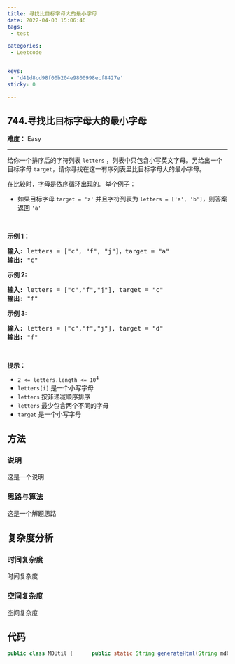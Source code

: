 ```yaml
---
title: 寻找比目标字母大的最小字母
date: 2022-04-03 15:06:46
tags:
 - test

categories:
 - Leetcode


keys: 
 - 'd41d8cd98f00b204e9800998ecf8427e'
sticky: 0

---
```



## 744.寻找比目标字母大的最小字母

**难度：** Easy

---

<p>给你一个排序后的字符列表 <code>letters</code> ，列表中只包含小写英文字母。另给出一个目标字母&nbsp;<code>target</code>，请你寻找在这一有序列表里比目标字母大的最小字母。</p>

<p>在比较时，字母是依序循环出现的。举个例子：</p>

<ul>
	<li>如果目标字母 <code>target = 'z'</code> 并且字符列表为&nbsp;<code>letters = ['a', 'b']</code>，则答案返回&nbsp;<code>'a'</code></li>
</ul>

<p>&nbsp;</p>

<p><strong>示例 1：</strong></p>

<pre>
<strong>输入: </strong>letters = ["c", "f", "j"]，target = "a"
<strong>输出:</strong> "c"
</pre>

<p><strong>示例 2:</strong></p>

<pre>
<strong>输入:</strong> letters = ["c","f","j"], target = "c"
<strong>输出:</strong> "f"
</pre>

<p><strong>示例 3:</strong></p>

<pre>
<strong>输入:</strong> letters = ["c","f","j"], target = "d"
<strong>输出:</strong> "f"
</pre>

<p>&nbsp;</p>

<p><strong>提示：</strong></p>

<ul>
	<li><code>2 &lt;= letters.length &lt;= 10<sup>4</sup></code></li>
	<li><code>letters[i]</code>&nbsp;是一个小写字母</li>
	<li><code>letters</code> 按非递减顺序排序</li>
	<li><code>letters</code> 最少包含两个不同的字母</li>
	<li><code>target</code> 是一个小写字母</li>
</ul>


<h2>方法</h2>
<h3>说明</h3>
<p>这是一个说明</p>
<h3>思路与算法</h3>
<p>这是一个解题思路</p>
<h2>复杂度分析</h2>
<h3>时间复杂度</h3>
<p>时间复杂度</p>
<h3>空间复杂度</h3>
<p>空间复杂度</p>


## 代码 
 ```java 
public class MDUtil {      public static String generateHtml(String mdContent) {         PegDownProcessor pdp = new PegDownProcessor(Integer.MAX_VALUE);         return pdp.markdownToHtml(mdContent);     }  } 
```

